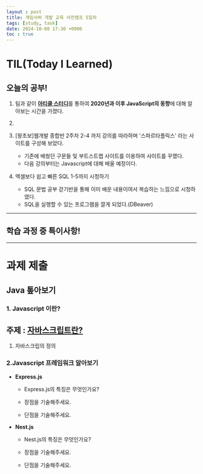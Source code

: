 ```yaml
---
layout : post
title: 게임서버 개발 교육 사전캠프 5일차
tags: [study, task]
date: 2024-10-08 17:30 +0900
toc : true
---
```

# TIL(Today I Learned)

## 오늘의 공부!
1. 팀과 같이 [**아티클 스터디**](https://www.notion.so/1196cbfc0b9380158553eb2fc556ad4e?pvs=4)를 통하여 
**2020년과 이후 JavaScript의 동향**에 대해 알아보는 시간을 가졌다.

2.


2. [왕초보]웹개발 종합반 2주차 2-4 까지 강의를 따라하며 '스파르타플릭스' 라는 사이트를 구성해 보았다.
    - 기존에 배웠던 구문들 및 부트스트랩 사이트를 이용하여 사이트를 꾸몄다.
    - 다음 강의부터는 Javascript에 대해 배울 예정이다.

3. 엑셀보다 쉽고 빠른 SQL 1-5까지 시청하기
    - SQL 문법 공부 걷기반을 통해 이미 배운 내용이여서 복습하는 느낌으로 시청하였다.
    - SQL을 실행할 수 있는 프로그램을 깔게 되었다.(DBeaver)
---
## 학습 과정 중 특이사항!


---
# 과제 제출
## Java 톺아보기
### 1. Javascript 이란?

주제 : [자바스크립트란?](https://ko.javascript.info/intro)
---
1. 자바스크립의 정의




### 2.Javascript 프레임워크 알아보기

- **Express.js**
    - Express.js의 특징은 무엇인가요?


    - 장점을 기술해주세요.

    - 단점을 기술해주세요.

- **Nest.js**
    - Nest.js의 특징은 무엇인가요?
    
    - 장점을 기술해주세요.

    - 단점을 기술해주세요.